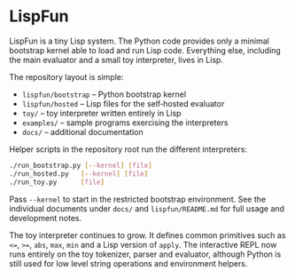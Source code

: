 # LispFun

LispFun is a tiny Lisp system.  The Python code provides only a minimal
bootstrap kernel able to load and run Lisp code.  Everything else, including the
main evaluator and a small toy interpreter, lives in Lisp.

The repository layout is simple:

- `lispfun/bootstrap` – Python bootstrap kernel
- `lispfun/hosted` – Lisp files for the self‑hosted evaluator
- `toy/` – toy interpreter written entirely in Lisp
- `examples/` – sample programs exercising the interpreters
- `docs/` – additional documentation

Helper scripts in the repository root run the different interpreters:


```bash
./run_bootstrap.py [--kernel] [file]
./run_hosted.py   [--kernel] [file]
./run_toy.py      [file]
```

Pass `--kernel` to start in the restricted bootstrap environment.  See the
individual documents under `docs/` and `lispfun/README.md` for full usage and
development notes.

The toy interpreter continues to grow. It defines common primitives such as
`<=`, `>=`, `abs`, `max`, `min` and a Lisp version of `apply`.  The interactive
REPL now runs entirely on the toy tokenizer, parser and evaluator, although
Python is still used for low level string operations and environment helpers.
